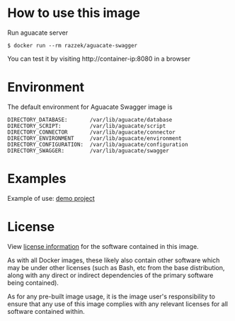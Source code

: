 # How to use this image

Run aguacate server

```shell
$ docker run --rm razzek/aguacate-swagger
```

You can test it by visiting http://container-ip:8080 in a browser


# Environment

The default environment for Aguacate Swagger image is

```
DIRECTORY_DATABASE:       /var/lib/aguacate/database
DIRECTORY_SCRIPT:         /var/lib/aguacate/script
DIRECTORY_CONNECTOR       /var/lib/aguacate/connector
DIRECTORY_ENVIRONMENT     /var/lib/aguacate/environment
DIRECTORY_CONFIGURATION:  /var/lib/aguacate/configuration
DIRECTORY_SWAGGER:        /var/lib/aguacate/swagger
```

# Examples

Example of use: [demo project](https://github.com/mcnew/aguacate-swagger-demo)

# License
View [license information](https://www.apache.org/licenses/LICENSE-2.0) for the software contained in this image.

As with all Docker images, these likely also contain other software which may be under other licenses (such as Bash, etc from the base distribution, along with any direct or indirect dependencies of the primary software being contained).

As for any pre-built image usage, it is the image user's responsibility to ensure that any use of this image complies with any relevant licenses for all software contained within.
